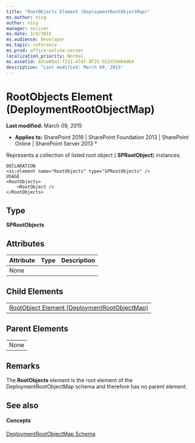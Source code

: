 ```yaml
---
title: "RootObjects Element (DeploymentRootObjectMap)"
ms.author: nicg
author: nicg
manager: soliver
ms.date: 3/9/2015
ms.audience: Developer
ms.topic: reference
ms.prod: office-online-server
localization_priority: Normal
ms.assetid: b3ce08a1-f231-474f-8f25-922d39d94d64
description: "Last modified: March 09, 2015"
---
```


# RootObjects Element (DeploymentRootObjectMap)

 **Last modified:** March 09, 2015 
  
 * **Applies to:** SharePoint 2016 | SharePoint Foundation 2013 | SharePoint Online | SharePoint Server 2013 * 
  
Represents a collection of listed root object ( **SPRootObject**) instances.
  
```
DECLARATION
<xs:element name="RootObjects" type="SPRootObjects" />
USAGE
<RootObjects>
    <RootObject />
</RootObjects>

```

## Type

 **SPRootObjects**
  
## Attributes

|**Attribute**|**Type**|**Description**|
|:-----|:-----|:-----|
|None  <br/> |||
   
## Child Elements

||
|:-----|
|[RootObject Element (DeploymentRootObjectMap)](rootobject-element-deploymentrootobjectmap.md)|
   
## Parent Elements

||
|:-----|
|None |
   
## Remarks

The **RootObjects** element is the root element of the DeploymentRootObjectMap schema and therefore has no parent element. 
  
## See also

#### Concepts

[DeploymentRootObjectMap Schema](deploymentrootobjectmap-schema.md)

